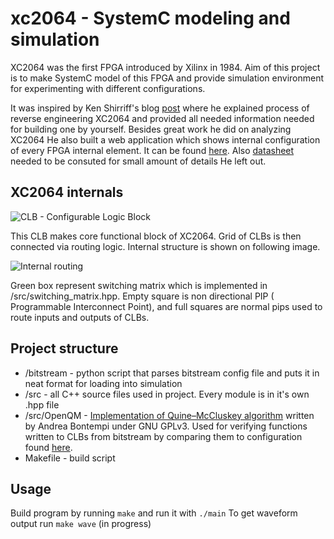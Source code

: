 
# xc2064 - SystemC modeling and simulation 
XC2064 was the first FPGA introduced by Xilinx in 1984. Aim of this project is to make SystemC model of this FPGA and provide simulation environment for experimenting with different configurations.

It was inspired by Ken Shirriff's blog [post](https://www.righto.com/2020/09/reverse-engineering-first-fpga-chip.html#fnref:mux) where he explained process of reverse engineering XC2064 and provided all needed information needed for building one by yourself. Besides great work he did on analyzing XC2064 He also built a web application which shows internal configuration of every FPGA internal element. It can be found [here](https://righto.com/xc2064/). Also [datasheet](https://media.digikey.com/pdf/Data%20Sheets/Xilinx%20PDFs/XC2000%20Families.pdf) needed to be consuted for small amount of details He left out.

## XC2064 internals
![CLB - Configurable Logic Block](https://static.righto.com/images/xc2064/CLB.jpg)

This CLB makes core functional block of XC2064. Grid of CLBs is then connected via routing logic. Internal structure is shown on following image.

![Internal routing](https://semiwiki.com/wp-content/uploads/2020/09/chip-map-zoom-w600.jpg)

Green box represent switching matrix which is implemented in /src/switching_matrix.hpp. Empty square is non directional PIP ( Programmable Interconnect Point), and full squares are normal pips used to route inputs and outputs of CLBs.

## Project structure

- /bitstream - python script that parses bitstream config file and puts it in neat format for loading into simulation
- /src - all C++ source files used in project. Every module is in it's own .hpp file 
- /src/OpenQM - [Implementation of Quine–McCluskey algorithm](https://github.com/Andreabont/OpenQM) written by Andrea Bontempi under GNU GPLv3. Used for verifying functions written to CLBs from bitstream by comparing them to configuration found [here](https://righto.com/xc2064/).
- Makefile - build script

## Usage
Build program by running ```make``` and run it with ```./main```
To get waveform output run ```make wave``` (in progress)